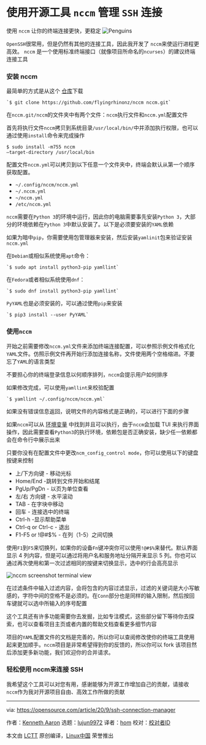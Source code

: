 [#]: collector: "lujun9972"
[#]: translator: "hom"
[#]: reviewer: " "
[#]: publisher: " "
[#]: url: " "
[#]: subject: "Manage your SSH connections with this open source tool"
[#]: via: "https://opensource.com/article/20/9/ssh-connection-manager"
[#]: author: "Kenneth Aaron https://opensource.com/users/flyingrhino"

使用开源工具 `nccm` 管理 `SSH` 连接
======
使用 `nccm` 让你的终端连接更快，更稳定 
![Penguins][1]

`OpenSSH`很常用，但是仍然有其他的连接工具，因此我开发了 `nccm`来使运行进程更高效。 `nccm` 是一个使用标准终端接口（就像项目所命名的`ncurses`）的建议终端连接工具

### 安装 nccm

最简单的方式是从这个 [仓库][2]下载


```
`$ git clone https://github.com/flyingrhinonz/nccm nccm.git`
```

在`nccm.git/nccm`的文件夹中有两个文件：`nccm`执行文件和`nccm.yml`配置文件

首先将执行文件`nccm`拷贝到系统目录`/usr/local/bin/`中并添加执行权限，也可以通过使用`install`命令来完成操作


```
$ sudo install -m755 nccm
–target-directory /usr/local/bin
```

配置文件`nccm.yml`可以拷贝到以下任意一个文件夹中，终端会默认从第一个顺序获取配置。

  * `~/.config/nccm/nccm.yml`
  * `~/.nccm.yml`
  * `~/nccm.yml`
  * `/etc/nccm.yml`



`nccm`需要在`Python 3`的环境中运行，因此你的电脑需要事先安装`Python 3`，大部分的环境依赖在`Python 3`中默认安装了。以下是必须要安装的`YAML`依赖

如果为暗中`pip`，你需要使用包管理器来安装，然后安装`yamlinit`包来验证安装`nccm.yml`

在`Debian`或相似系统使用`apt`命令：


```
`$ sudo apt install python3-pip yamllint`
```

在`Fedora`或者相似系统使用`dnf`：


```
`$ sudo dnf install python3-pip yamllint`
```

`PyYAML`也是必须安装的，可以通过使用`pip`来安装


```
`$ pip3 install --user PyYAML`
```

### 使用`nccm`

开始之前需要修改`nccm.yml`文件来添加终端连接配置，可以参照示例文件格式化`YAML`文件。仿照示例文件再开始行添加连接名称，文件使用两个空格缩进。不要忘了`YAML`的语言类型

不要担心你的终端登录信息以何顺序排列，`nccm`会提示用户如何排序

如果修改完成，可以使用`yamllint`来校验配置


```
`$ yamllint ~/.config/nccm/nccm.yml`
```

如果没有错误信息返回，说明文件的内容格式是正确的，可以进行下面的步骤

如果`nccm`可以从 [环境变量][3] 中找到并且可以执行，由于`nccm`会加载 TUI 来执行界面操作，因此需要查看`Python3`的执行环境，依赖包是否正确安装，缺少任一依赖都会在命令行中展示出来

只要你没有在配置文件中更改`ncm_config_control mode`，你可以使用以下的键盘按键来控制

  * 上/下方向键 - 移动光标
  * Home/End -跳转到文件开始和结尾
  * PgUp/PgDn - 以页为单位查看
  * 左/右 方向键 - 水平滚动
  * TAB - 在字块中移动
  * 回车 - 连接选中的终端
  * Ctrl-h -显示帮助菜单
  * Ctrl-q or Ctrl-c - 退出
  * F1-F5 or !@#$% - 在列（1-5）之间切换



使用`F1`到`F5`来切换列，如果你的设备`Fn`键冲突你可以使用`!@#$%`来替代。默认界面显示 4 列内容，但是可以通过将用户名和服务地址分隔开来显示 5 列。你也可以通过再次使用和第一次过滤相同的按键来切换显示，选中的行会高亮显示

![nccm screenshot terminal view][4]

在过滤条件中输入过滤内容，会将包含的内容过滤显示，过滤的关键词是大小写敏感的，字符中间的空格不是必须的。在`Conn`部分也是同样的输入限制，然后按回车键就可以选中所输入的序号配置

这个工具还有许多功能需要你去发掘，比如专注模式，这些部分留下等待你去探索，也可以查看项目主页或者内置的帮助文档查看更多细节内容

项目的`YAML`配置文件的文档是完善的，所以你可以查阅修改使你的终端工具使用起来更加顺手。`nccm`项目是非常希望得到你的反馈的，所以你可以 fork 该项目然后添加更多新功能，我们欢迎你的合并请求。

### 轻松使用 nccm来连接 SSH

我希望这个工具可以对您有用，感谢能够为开源工作增加自己的贡献，请接收`nccm`作为我对开源项目自由、高效工作所做的贡献

--------------------------------------------------------------------------------

via: https://opensource.com/article/20/9/ssh-connection-manager

作者：[Kenneth Aaron][a]
选题：[lujun9972][b]
译者：[hom](https://github.com/hom)
校对：[校对者ID](https://github.com/校对者ID)

本文由 [LCTT](https://github.com/LCTT/TranslateProject) 原创编译，[Linux中国](https://linux.cn/) 荣誉推出

[a]: https://opensource.com/users/flyingrhino
[b]: https://github.com/lujun9972
[1]: https://opensource.com/sites/default/files/styles/image-full-size/public/lead-images/linux-penguins.png?itok=yKOpaJM_ "Penguins"
[2]: https://github.com/flyingrhinonz/nccm
[3]: https://opensource.com/article/17/6/set-path-linux
[4]: https://opensource.com/sites/default/files/uploads/nccm_screenshot.png "nccm screenshot terminal view"

